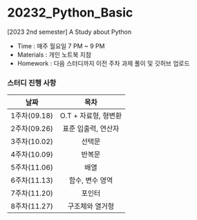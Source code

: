 # 20232_Python_Basic

[2023 2nd semester] A Study about Python

- Time : 매주 월요일 7 PM ~ 9 PM
- Materials : 개인 노트북 지참
- Homework : 다음 스터디까지 이전 주차 과제 풀이 및 깃허브 업로드
### 스터디 진행 사항
|날짜|목차|
|:--:|:--:|
|1주차(09.18)|O.T + 자료형, 형변환|
|2주차(09.26)|표준 입출력, 연산자|
|3주차(10.02)|선택문|
|4주차(10.09)|반복문|
|5주차(11.06)|배열|
|6주차(11.13)|함수, 변수 영역|
|7주차(11.20)|포인터|
|8주차(11.27)|구조체와 열거형|

